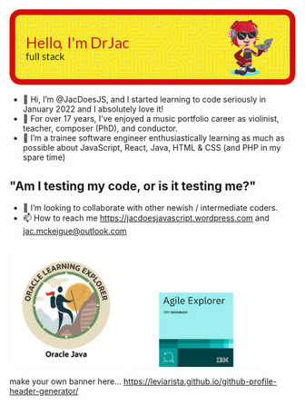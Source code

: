 <img src="header-j.png" alt="Alt text" title="Header saying Hi I'm Dr Jac, Software Engineer, with a picture of a cartoon cat holding a laptop">

- 👋 Hi, I’m @JacDoesJS, and I started learning to code seriously in January 2022 and I absolutely love it!
- 👀 For over 17 years, I've enjoyed a music portfolio career as violinist, teacher, composer (PhD), and conductor.
- 🌱 I’m a trainee software engineer enthusiastically learning as much as possible about JavaScript, React, Java, HTML & CSS (and PHP in my spare time)


##              "Am I testing my code, or is it testing me?"

- 💞️ I’m looking to collaborate with other newish / intermediate coders.
- 📫 How to reach me https://jacdoesjavascript.wordpress.com  and jac.mckeigue@outlook.com
<br>

<img src="explorer.png" width=200>
<img src="Agileexp.jpg" width=250>

make your own banner here...
https://leviarista.github.io/github-profile-header-generator/
<!---
JacDoesJS/JacDoesJS is a ✨ special ✨ repository because its `README.md` (this file) appears on your GitHub profile.
You can click the Preview link to take a look at your changes.
--->
